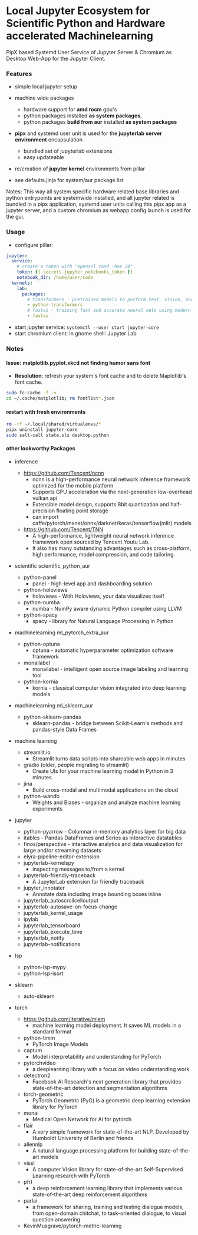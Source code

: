 # Local Jupyter Ecosystem for Scientific Python and Hardware accelerated Machinelearning

PipX based Systemd User Service of Jupyter Server \& Chromium as Desktop Web-App for the Jupyter Client.

### Features

+ simple local jupyter setup

+ machine wide packages
  + hardware support for **amd rocm** gpu's
  + python packages installed **as system packages**,
  + python packages **build from aur** installed **as system packages**

+ **pipx** and systemd user unit is used for the **jupyterlab server environment** encapsulation
  + bundled set of jupyterlab extensions
  + easy updateable

+ re/creation of **jupyter kernel** environments from pillar

+ see defaults.jinja for system/aur package list

Notes:
This way all system specific hardware related base libraries and python entrypoints
are systemwide installed, and all jupyter related is bundled in a pipx application,
systemd user units calling this pipx app as a jupyter server,
and a custom chromium as webapp config launch is used for the gui.


### Usage

- configure pillar:
```yaml
jupyter:
  service:
    # create a token with "openssl rand -hex 24"
    token: {{ secrets.jupyter_notebooks_token }}
    notebook_dir: /home/user/code
  kernels:
    lab:
      packages:
        # transformers - pretrained models to perform text, vision, and audio tasks
        - python-transformers
        # fastai - training fast and accurate neural nets using modern best practices
        - fastai
```

- start jupyter service: `systemctl --user start jupyter-core`
- start chromium client: in gnome shell: Jupyter Lab

### Notes

#### Issue: matplotlib.pyplot.xkcd not finding humor sans font
  + **Resolution**: refresh your system's font cache and to delete Maplotlib's font cache.
```sh
sudo fc-cache -f -v
cd ~/.cache/matplotlib; rm fontlist*.json
```

#### restart with fresh environments

```sh
rm -rf ~/.local/shared/virtualenvs/*
pipx uninstall jupyter-core
sudo salt-call state.sls desktop.python
```

#### other lookworthy Packages

- inference
  + https://github.com/Tencent/ncnn
    + ncnn is a high-performance neural network inference framework optimized for the mobile platform
    + Supports GPU acceleration via the next-generation low-overhead vulkan api
    + Extensible model design, supports 8bit quantization and half-precision floating point storage
    + can import caffe/pytorch/mxnet/onnx/darknet/keras/tensorflow(mlir) models
  + https://github.com/Tencent/TNN
    + A high-performance, lightweight neural network inference framework open sourced by Tencent Youtu Lab.
    + It also has many outstanding advantages such as cross-platform, high performance, model compression, and code tailoring.

- scientific scientific_python_aur
  - python-panel
    - panel - high-level app and dashboarding solution
  - python-holoviews
    - holoviews - With Holoviews, your data visualizes itself
  - python-numba
    - numba - NumPy aware dynamic Python compiler using LLVM
  - python-spacy
    - spacy - library for Natural Language Processing in Python

- machinelearning ml_pytorch_extra_aur
  - python-optuna
    - optuna - automatic hyperparameter optimization software framework
  - monailabel
    - monailabel - intelligent open source image labeling and learning tool
  - python-kornia
    - kornia - classical computer vision integrated into deep learning models

- machinelearning ml_sklearn_aur
  - python-sklearn-pandas
    - sklearn-pandas - bridge between Scikit-Learn's methods and pandas-style Data Frames

- machine learning
  + streamlit.io
    + Streamlit turns data scripts into shareable web apps in minutes
  + gradio (older, people migrating to streamlit)
    + Create UIs for your machine learning model in Python in 3 minutes
  + jina
    + Build cross-modal and multimodal applications on the cloud
  + python-wandb
    + Weights and Biases - organize and analyze machine learning experiments

- jupyter
  + python-pyarrow - Columnar in-memory analytics layer for big data
  + itables - Pandas DataFrames and Series as interactive datatables
  + finos/perspective - interactive analytics and data visualization for large and/or streaming datasets
  + elyra-pipeline-editor-extension
  + jupyterlab-kernelspy
    + inspecting messages to/from a kernel
  + jupyterlab-friendly-traceback
    + A JupyterLab extension for friendly traceback
  + jupyter_innotater
    + Annotate data including image bounding boxes inline
  + jupyterlab_autoscrollcelloutput
  + jupyterlab-autosave-on-focus-change
  + jupyterlab_kernel_usage
  + ipylab
  + jupyterlab_tensorboard
  + jupyterlab_execute_time
  + jupyterlab_notify
  + jupyterlab-notifications

- lsp
  + python-lsp-mypy
  + python-lsp-isort

- sklearn
  + auto-sklearn

- torch
  + https://github.com/iterative/mlem
    + machine learning model deployment. It saves ML models in a standard format
  + python-timm
    + PyTorch Image Models
  + captum
    + Model interpretability and understanding for PyTorch
  + pytorchvideo
    + a deeplearning library with a focus on video understanding work
  + detectron2
    + Facebook AI Research's next generation library that provides state-of-the-art detection and segmentation algorithms
  + torch-geometric
    + PyTorch Geometric (PyG) is a geometric deep learning extension library for PyTorch
  + monai
    + Medical Open Network for AI for pytorch
  + flair
    + A very simple framework for state-of-the-art NLP. Developed by Humboldt University of Berlin and friends
  + allennlp
    + A natural language processing platform for building state-of-the-art models
  + vissl
    + A computer VIsion library for state-of-the-art Self-Supervised Learning research with PyTorch
  + pfrl
    + a deep reinforcement learning library that implements various state-of-the-art deep reinforcement algorithms
  + parlai
    + a framework for sharing, training and testing dialogue models, from open-domain chitchat, to task-oriented dialogue, to visual question answering
  + KevinMusgrave/pytorch-metric-learning
